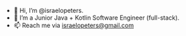 - 👋 Hi, I’m @israelopeters.
- 🌱 I’m a Junior Java + Kotlin Software Engineer (full-stack).
- 📫 Reach me via israelopeters@gmail.com

<!---
israelopeters/israelopeters is a ✨ special ✨ repository because its `README.md` (this file) appears on your GitHub profile.
You can click the Preview link to take a look at your changes.
--->
